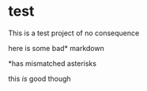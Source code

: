# test

This is a test project of no consequence

here is some bad* markdown

*has mismatched asterisks

this *is* good though
